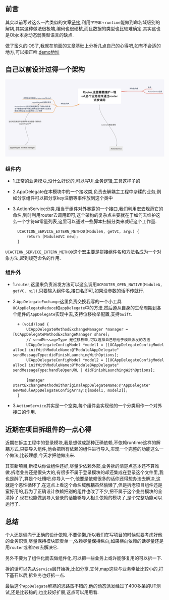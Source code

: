 ## 前言

其实以前写过这么一片类似的文章[链接](https://github.com/Link913/StudyBlog/blob/master/%E5%8D%9A%E5%AE%A2/iOS/3%E7%BB%84%E4%BB%B6%E5%8C%96%E7%A0%94%E7%A9%B6.md),利用`字符串`+`runtime`能做到命名域级别的解耦,其实这种做法很极端,编码也很硬核,而且数据的类型也比较难确定,其实这也是Objc本身动态弱类型语言的缺点.

做了蛮久的iOS了,我就在前面的文章基础上分析几点自己的心得吧,如有不合适的地方,可以指正哈.[demo地址](https://github.com/Link913/StudyBlog/tree/master/%E5%AD%A6%E4%B9%A0%E7%AC%94%E8%AE%B0/iOS/iOS%E7%9A%84%E4%B8%80%E7%82%B9%E7%BB%84%E4%BB%B6%E5%88%86%E4%BA%AB)

## 自己以前设计过得一个架构

![结构图](https://github.com/Link913/StudyBlog/blob/master/%E5%8D%9A%E5%AE%A2/iOS/%E5%9B%BE%E7%89%87/6.iOS%E7%9A%84%E4%B8%80%E7%82%B9%E6%9E%B6%E6%9E%84%E5%88%86%E4%BA%AB/1.png)

### 组件内

- 1.正常的业务模块,没什么好说的,可以写UI,业务逻辑,工具这样子的
- 2.AppDelegate在本模块中的一个接收类,负责去解耦主工程中杂糅的业务,例如分享组件可以把分享key注册等事件放到这个类中
- 3.ActionService分类,相当于组件对外暴露的一个接口,我们利用宏去规范它的命名,到时利用router去调用即可,这个架构的复杂点主要就在于如何去维护这么一个字符串常量列表,这里可以通过一些脚本扫描分类来减轻这个工作量.

		UCACTION_SERVICE_EXTERN_METHOD(ModuleA, getVC, argu) {
        	return [ModuleAVC new];
    	}
    	
`UCACTION_SERVICE_EXTERN_METHOD`这个宏主要是拼接组件名和方法名成为一个对象方法,起到规范命名的作用.

### 组件外

- 1.`router`,这里来负责派发方法可以这么调用`UCROUTER_OPEN_NATIVE(ModuleA, getVC, nil)`,只要输入组件名,接口名即可,如果没参数的话不传就行.
- 2.`AppDelegateExchange`这里负责交换我写的一个小工具`UCAppDelegateReduce`和`appDelegate`中的方法,然后遵从自身的生命周期到各个组件的`AppDelegate`实现中去,支持位移枚举配置,支持`Swift`.

		+ (void)load {
            UCAppDelegateMethodExchangeManager *manager = [UCAppDelegateMethodExchangeManager share];
            // sendMessageType 是位移枚举,可以选择自己想给子模块派发的方法
            UCAppDelegateConfigModel *model1 = [[UCAppDelegateConfigModel alloc] initWithModuleName:@"ModuleAAppDelegate" sendMessageType:didFinishLaunchingWithOptions];
            UCAppDelegateConfigModel *model2 = [[UCAppDelegateConfigModel alloc] initWithModuleName:@"ModuleBAppDelegate" sendMessageType:handleOpenURL | didFinishLaunchingWithOptions];

            [manager startExchangeMethodWithOriginalAppDelegateName:@"AppDelegate" newModuleAppDelegateConfigArray:@[model1, model2]];
        }
        
- 3.`ActionService`其实是一个空类,每个组件会实现他的一个分类用作一个对外接口的作用.

## 近期在项目拆组件的一点心得

近期在拆主工程中的登录模块,我是想做成那种正确依赖,不依赖runtime这样的解耦方式,只要导入组件,他会把所有依赖的组件进行导入,实现一个完整的功能这么一个做法,比较理想,今天才把他做出来.

其实新项目,新模块你做组件还好,尽量少依赖外部,业务拆的清楚点基本还不算难做.拆老业务还是很头大的,有很多不属于登录模块的却还集成在登录这个文件里,我也是醉了,算是个吐槽吧.你导入一个,他要是依赖很多的话你还得想办法去解决,这就是个恶性循环了,在这点上看这个命名域解耦虽然偷懒了,但是拆老项目组件还是蛮好用的,我为了正确设计依赖把别的组件也改了不少,把不属于这个业务模块的全清掉了.现在也能做到导入登录的话能够导入相关依赖的模块了,是个完整功能可以运行了.

## 总结

个人还是偏向于正确的设计依赖,不要偷懒,所以我们在写项目的时候就要考虑好他的业务职责,尽量保持模块职责单一,依赖尽量保持纵向,如果横向依赖的话尽量还是用`router`或者`协议`去解决它.

另外不要为了组件化而去做组件化,可以把一些业务上或许能够复用的可以拆一下.

拆的话可以先从`Service`层开始拆,比如分享,支付,map这些与业务牵扯比较小的,打下基石以后,拆业务也好拆一点.

最后这个`AppDelegate`解耦的思路蛮不错的,他的动态派发经过了400多条的UT测试,还是比较稳的,也比较好扩展,这点可以用用看.